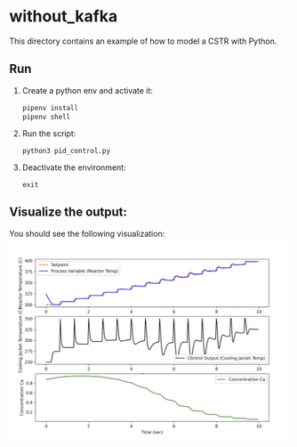 # without_kafka 
This directory contains an example of how to model a CSTR with Python. 

## Run 
1. Create a python env and activate it:
    ```
    pipenv install
    pipenv shell
    ```

2. Run the script:
    ```
    python3 pid_control.py
    ```

3. Deactivate the environment:

    ```
    exit
    ```

## Visualize the output:
You should see the following visualization:
![without_kafka](../img/without_kafka.png) 

